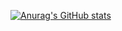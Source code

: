 [![Anurag's GitHub stats](https://github-readme-stats.vercel.app/api?raphael-hfs=anuraghazra)](https://github.com/anuraghazra/github-readme-stats)

